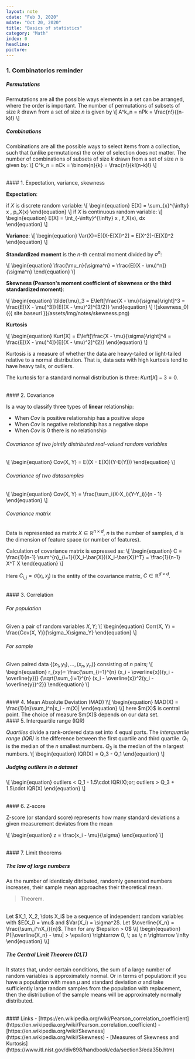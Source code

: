 ```yaml
---
layout: note
cdate: "Feb 3, 2020"
mdate: "Oct 20, 2020"
title: "Basics of statistics"
category: "Math"
index: 0
headline:
picture:
---
```

### 1. Combinatorics reminder

##### Permutations
Permutations are all the possible ways elements in a set can be arranged, where the order
is important.
The number of permutations of subsets of size $k$ drawn from a set of size $n$ is given by
\\[
    A^k_n = nPk = \frac{n!}{(n-k)!}
\\]

##### Combinations
Combinations are all the possible ways to select items from a collection, such that (unlike permutations) the order of selection does not matter.
The number of combinations of subsets of size $k$ drawn from a set of size $n$ is given by:
\\[
    C^k_n = nCk = \binom{n}{k} = \frac{n!}{k!(n-k)!}
\\]


<br>
#### 1. Expectation, variance, skewness

**Expectation**:

if $X$ is discrete random variable:
\\[
\begin{equation}
E[X] = \sum_{x}^{\infty} x \, p_X(x)
\end{equation}
\\]
if $X$ is continuous random variable:
\\[
\begin{equation}
E[X] = \int_{-\infty}^{\infty} x \, f_X(x)\, dx\
\end{equation}
\\]

**Variance**:
\\[
\begin{equation}
Var(X)=E[(X-E[X])^2] = E[X^2]-(E[X])^2
\end{equation}
\\]

**Standardized moment** is the $n$-th central moment divided by $\sigma^n$:

\\[
\begin{equation}
\frac{\mu_n}{\sigma^n} = \frac{E[(X - \mu)^n]}{\sigma^n}
\end{equation}
\\]

**Skewness (Pearson's moment coefficient of skewness or the third standardized moment)**:

\\[
\begin{equation}
\tilde{\mu}_3 = E\left[\frac{X - \mu}{\sigma}\right]^3 = \frac{E[(X - \mu)^3]}{E[(X - \mu)^2]^{3/2}}
\end{equation}
\\]
![skewness_0]({{ site.baseurl }}/assets/img/notes/skewness.png)

**Kurtosis**

\\[
\begin{equation}
Kurt[X] = E\left[\frac{X - \mu}{\sigma}\right]^4 = \frac{E[(X - \mu)^4]}{E[(X - \mu)^2]^{2}}
\end{equation}
\\]

Kurtosis is a measure of whether the data are heavy-tailed or light-tailed relative to a normal distribution.
That is, data sets with high kurtosis tend to have heavy tails, or outliers.

The kurtosis for a standard normal distribution is three: $Kurt[X] - 3 = 0$.

<br>
#### 2. Covariance

Is a way to classify three types of __linear__ relationship:

- When $Cov$ is positive relationship has a positive slope
- When $Cov$ is negative relationship has a negative slope
- When $Cov$ is $0$ there is no relationship

###### Covariance of two jointly distributed real-valued random variables
\\[
\begin{equation}
Cov(X, Y) = E((X - E(X))(Y-E(Y)))
\end{equation}
\\]

###### Covariance of two datasamples
\\[
\begin{equation}
Cov(X, Y) = \frac{\sum_i(X-X_i)(Y-Y_i)}{n - 1}
\end{equation}
\\]

###### Covariance matrix

Data is represented as matrix $X \in \mathbb{R}^{n \times d}$, $n$ is the number of samples,
$d$ is the dimension of feature space (or number of features).

Calculation of covariance matrix is expressed as:
\\[
\begin{equation}
C = \frac{1}{n-1} \sum^{n}_{i=1}{(X_i-\bar{X})(X_i-\bar{X})^T} = \frac{1}{n-1} X^T X
\end{equation}
\\]

Here $C_{i,j} = \sigma(x_i, x_j)$ is the entity of the covariance matrix, $C \in \mathbb{R}^{d \times d}$.


<br>
#### 3. Correlation

###### For population
Given a pair of random variables $X,Y$; 
\\[
\begin{equation}
Corr(X, Y) = \frac{Cov(X, Y)}{\sigma_X\sigma_Y}
\end{equation}
\\]

###### For sample
Given paired data $\{(x_1, y_1), \dots , (x_n , y_n)\}$  consisting of $n$ pairs;
\\[
\begin{equation}
r_{xy}= \frac{\sum_{i=1}^{n} (x_i - \overline{x})(y_i - \overline{y})}
{\sqrt{\sum_{i=1}^{n} (x_i - \overline{x})^2(y_i - \overline{y})^2}}
\end{equation}
\\]

<br>
#### 4. Mean Absolute Deviation (MAD)
\\[
\begin{equation}
MAD(X) = \frac{1}{n}\sum_i^n|x_i - m(X)|
\end{equation}
\\]
here $m(X)$ is central point. The choice of measure $m(X)$ depends on our data set.

<br>
#### 5. Interquartile range (IQR)

_Quartiles_ divide a rank-ordered data set into $4$ equal parts.
The _interquartile range (IQR)_ is the difference between the first quartile and third quartile.
$Q_1$ is the median of the $n$ smallest numbers. $Q_3$ is the median of the $n$ largest numbers.
\\[
\begin{equation}
IQR(X) = Q_3 - Q_1
\end{equation}
\\]

##### Judging outliers in a dataset

\\[
\begin{equation}
outliers < Q_1 - 1.5\cdot IQR(X)\;or\; outliers > Q_3 + 1.5\cdot IQR(X)
\end{equation}
\\]

<br>
#### 6. Z-score 

Z-score (or standard score) represents how many standard deviations a given measurement deviates from the mean

\\[
\begin{equation}
z = \frac{x_i - \mu}{\sigma}
\end{equation}
\\]

<br>
#### 7. Limit theorems

##### The law of large numbers
As the number of identicaly ditributed, randomly generated numbers increases, their sample mean approaches their theoretical mean.

> Theorem.
<br>
Let $X_1, X_2, \dots X_i$ be a sequence of independent random variables with $E(X_i) = \mu$ and $Var(X_i) = \sigma^2$.
Let $\overline{X_n} = \frac{\sum_i^nX_i}{n}$. Then for any $\epsilon > 0$
\\[
\begin{equation}
P(|\overline{X_n} - \mu| > \epsilon) \rightarrow 0, \; as \; n \rightarrow \infty
\end{equation}
\\]

##### The Central Limit Theorem (CLT)
 It states that, under certain conditions, the sum of a large number of random variables is approximately normal.
 Or in terms of population: if you have a population with mean $\mu$ and standard deviation $\sigma$ 
 and take sufficiently large random samples from the population with replacement, 
 then the distribution of the sample means will be approximately normally distributed.


<br>
#### Links
- [https://en.wikipedia.org/wiki/Pearson_correlation_coefficient](https://en.wikipedia.org/wiki/Pearson_correlation_coefficient)
- [https://en.wikipedia.org/wiki/Skewness](https://en.wikipedia.org/wiki/Skewness)
- [Measures of Skewness and Kurtosis](https://www.itl.nist.gov/div898/handbook/eda/section3/eda35b.htm)

